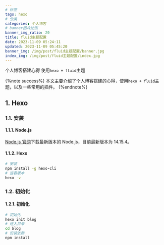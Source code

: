 ```yaml
---
# 标签
tags: hexo
# 分类
categories: 个人博客
# banner图片比例
banner_img_ratio: 20
title: fluid主题配置
date: 2023-11-09 05:24:11
updated: 2023-11-09 05:45:20
banner_img: /img/post/fluid主题配置/banner.jpg
index_img: /img/post/fluid主题配置/index.jpg
---
```


个人博客搭建心得 使用`hexo + fluid`主题

{%note success%}
本文主要介绍了个人博客搭建的心得，使用`hexo + fluid`主题，以及一些常用的插件。
{%endnote%}

## 1. Hexo

### 1.1. 安装

#### 1.1.1. Node.js

[Node.js 官网](https://nodejs.org/en/)下载最新版本的 Node.js，目前最新版本为 14.15.4。

#### 1.1.2. Hexo

```bash
# 安装
npm install -g hexo-cli
# 查看版本
hexo -v
```

### 1.2. 初始化

#### 1.2.1. 初始化

```bash
# 初始化
hexo init blog
# 进入目录
cd blog
# 安装依赖
npm install
```
